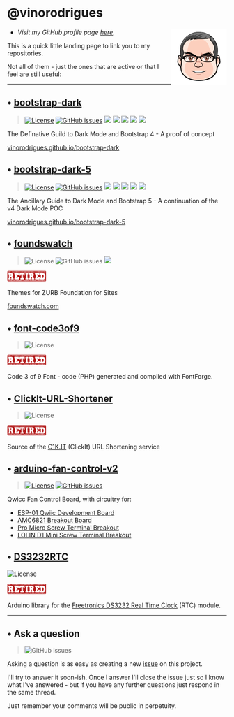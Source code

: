 # @vinorodrigues

<img src="vino-avatar.svg" align="right" alt="Hello" width="128" height="128">

- *Visit my GitHub profile page [here](https://github.com/vinorodrigues).*

This is a quick little landing page to link you to my repositories.

Not all of them - just the ones that are active or that I feel are still useful:

---

## &#8226; [bootstrap-dark](https://github.com/vinorodrigues/bootstrap-dark)

> [![License](https://img.shields.io/badge/license-MIT-informational)](https://github.com/vinorodrigues/bootstrap-dark/blob/master/LICENSE.md) [![GitHub issues](https://img.shields.io/github/issues/vinorodrigues/bootstrap-dark)](https://github.com/vinorodrigues/bootstrap-dark/issues) [![](https://data.jsdelivr.com/v1/package/gh/vinorodrigues/bootstrap-dark/badge?style=rounded)](https://www.jsdelivr.com/package/npm/bootstrap-dark-4?path=dist) [![](https://img.shields.io/npm/v/bootstrap-dark-4)](http://npmjs.com/package/bootstrap-dark-4) [![](https://img.shields.io/github/watchers/vinorodrigues/bootstrap-dark?color=eee&label=Watch)](https://github.com/vinorodrigues/bootstrap-dark/watchers) [![](https://img.shields.io/github/stars/vinorodrigues/bootstrap-dark?color=eee&label=Star)](https://github.com/vinorodrigues/bootstrap-dark/stargazers) [![](https://img.shields.io/github/forks/vinorodrigues/bootstrap-dark?color=eee&label=Fork)](https://github.com/vinorodrigues/bootstrap-dark/fork)

The Definative Guild to Dark Mode and Bootstrap 4 - A proof of concept

[vinorodrigues.github.io/bootstrap-dark](https://vinorodrigues.github.io/bootstrap-dark/)


## &#8226; [bootstrap-dark-5](https://github.com/vinorodrigues/bootstrap-dark-5)

> [![License](https://img.shields.io/badge/license-MIT-informational)](https://github.com/vinorodrigues/bootstrap-dark-5/blob/master/LICENSE.md) [![GitHub issues](https://img.shields.io/github/issues/vinorodrigues/bootstrap-dark-5)](https://github.com/vinorodrigues/bootstrap-dark-5/issues) [![](https://data.jsdelivr.com/v1/package/gh/vinorodrigues/bootstrap-dark-5/badge?style=rounded)](https://www.jsdelivr.com/package/npm/bootstrap-dark-5?path=dist) [![](https://img.shields.io/npm/v/bootstrap-dark-5)](http://npmjs.com/package/bootstrap-dark-5) [![](https://img.shields.io/github/watchers/vinorodrigues/bootstrap-dark-5?color=eee&label=Watch)](https://github.com/vinorodrigues/bootstrap-dark-5/watchers) [![](https://img.shields.io/github/stars/vinorodrigues/bootstrap-dark-5?color=eee&label=Star)](https://github.com/vinorodrigues/bootstrap-dark-5/stargazers) [![](https://img.shields.io/github/forks/vinorodrigues/bootstrap-dark-5?color=eee&label=Fork)](https://github.com/vinorodrigues/bootstrap-dark-5/fork)

The Ancillary Guide to Dark Mode and Bootstrap 5 - A continuation of the v4 Dark Mode POC

[vinorodrigues.github.io/bootstrap-dark-5](https://vinorodrigues.github.io/bootstrap-dark-5/)

## &#8226; [foundswatch](https://github.com/vinorodrigues/foundswatch)

> ![License](https://img.shields.io/github/license/vinorodrigues/Foundswatch) ![GitHub issues](https://img.shields.io/github/issues/vinorodrigues/Foundswatch) ![](https://data.jsdelivr.com/v1/package/gh/vinorodrigues/foundswatch/badge?style=rounded) 

<img src="retired.svg" alt="Deprecated" height="24">

Themes for ZURB Foundation for Sites

[foundswatch.com](http://foundswatch.com/)


## &#8226; [font-code3of9](https://github.com/vinorodrigues/font-code3of9)

> ![License](https://img.shields.io/github/license/vinorodrigues/font-code3of9)

<img src="retired.svg" alt="Deprecated" height="24">

Code 3 of 9 Font - code (PHP) generated and compiled with FontForge.


## &#8226; [ClickIt-URL-Shortener](https://github.com/vinorodrigues/ClickIt-URL-Shortener)

> ![License](https://img.shields.io/badge/license-CC--BY--SA--3.0-blue)

<img src="retired.svg" alt="Deprecated" height="24">

Source of the [C1K.IT](http://c1k.it/) (ClickIt) URL Shortening service


## &#8226; [arduino-fan-control-v2](https://github.com/Tecsmith/arduino-fan-control-v2)

> [![License](https://img.shields.io/badge/license-MIT-informational)](https://github.com/Tecsmith/arduino-fan-control-v2/blob/master/LICENSE.md) [![GitHub issues](https://img.shields.io/github/issues/Tecsmith/arduino-fan-control-v2)](https://github.com/Tecsmith/arduino-fan-control-v2/issues)

Qwicc Fan Control Board, with circuitry for:
* [ESP-01 Qwiic Development Board](http://c1k.it/esp1)
* [AMC6821 Breakout Board](http://c1k.it/amc6)
* [Pro Micro Screw Terminal Breakout](http://c1k.it/pro1)
* [LOLIN D1 Mini Screw Terminal Breakout](http://c1k.it/d1m1)

## &#8226; [DS3232RTC](https://github.com/Tecsmith/DS3232RTC)

![License](https://img.shields.io/github/license/Tecsmith/DS3232RTC)

<img src="retired.svg" alt="Deprecated" height="24">

Arduino library for the [Freetronics DS3232 Real Time Clock](https://www.freetronics.com.au/products/real-time-clock-rtc-module) (RTC) module.

---

## &#8226; Ask a question

> ![GitHub issues](https://img.shields.io/github/issues/vinorodrigues/vinorodrigues.github.io)

Asking a question is as easy as creating a new [issue](https://github.com/vinorodrigues/vinorodrigues.github.io/issues) on this project.

I'll try to answer it soon-ish. Once I answer I'll close the issue just so I know what I've answered - but if you have any further questions just respond in the same thread.

Just remember your comments will be public in perpetuity.
